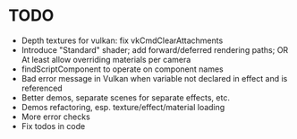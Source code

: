 # TODO

* Depth textures for vulkan: fix vkCmdClearAttachments
* Introduce "Standard" shader; add forward/deferred rendering paths;
OR
At least allow overriding materials per camera
* findScriptComponent to operate on component names
* Bad error message in Vulkan when variable not declared in effect and is referenced
* Better demos, separate scenes for separate effects, etc.
* Demos refactoring, esp. texture/effect/material loading
* More error checks
* Fix todos in code